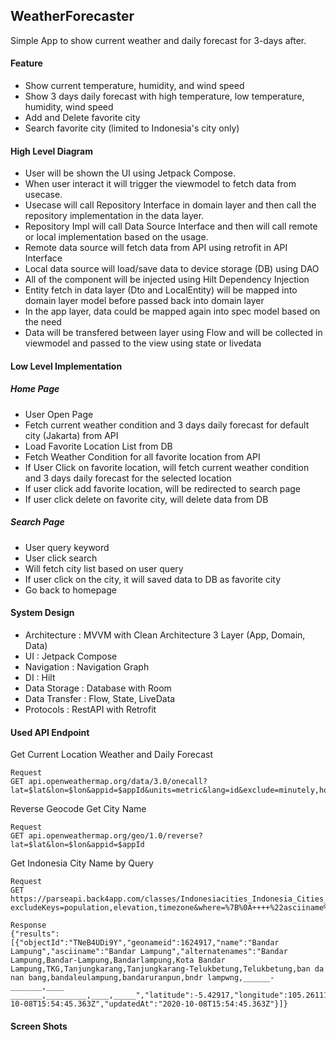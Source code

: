 ## WeatherForecaster
Simple App to show current weather and daily forecast for 3-days after.

#### Feature
- Show current temperature, humidity, and wind speed
- Show 3 days daily forecast with high temperature, low temperature, humidity, wind speed
- Add and Delete favorite city
- Search favorite city (limited to Indonesia's city only)

#### High Level Diagram


- User will be shown the UI using Jetpack Compose. 
- When user interact it will trigger the viewmodel to fetch data from usecase. 
- Usecase will call Repository Interface in domain layer and then call the repository implementation in the data layer.
- Repository Impl will call Data Source Interface and then will call remote or local implementation based on the usage.
- Remote data source will fetch data from API using retrofit in API Interface
- Local data source will load/save data to device storage (DB) using DAO
- All of the component will be injected using Hilt Dependency Injection
- Entity fetch in data layer (Dto and LocalEntity) will be mapped into domain layer model before passed back into domain layer
- In the app layer, data could be mapped again into spec model based on the need
- Data will be transfered between layer using Flow and will be collected in viewmodel and passed to the view using state or livedata

#### Low Level Implementation
##### Home Page
- User Open Page
- Fetch current weather condition and 3 days daily forecast for default city (Jakarta) from API
- Load Favorite Location List from DB
- Fetch Weather Condition for all favorite location from API
- If User Click on favorite location, will fetch current weather condition and 3 days daily forecast for the selected location
- If user click add favorite location, will be redirected to search page
- If user click delete on favorite city, will delete data from DB

##### Search Page
- User query keyword
- User click search
- Will fetch city list based on user query
- If user click on the city, it will saved data to DB as favorite city
- Go back to homepage


#### System Design
- Architecture 	: MVVM with Clean Architecture 3 Layer (App, Domain, Data)
- UI 						: Jetpack Compose
- Navigation		: Navigation Graph
- DI						: Hilt
- Data Storage	: Database with Room
- Data Transfer	: Flow, State, LiveData
- Protocols			: RestAPI with Retrofit


#### Used API Endpoint

Get Current Location Weather and Daily Forecast

    Request
    GET api.openweathermap.org/data/3.0/onecall?lat=$lat&lon=$lon&appid=$appId&units=metric&lang=id&exclude=minutely,hourly
    
Reverse Geocode Get City Name

    Request
    GET api.openweathermap.org/geo/1.0/reverse?lat=$lat&lon=$lon&appid=$appId
    
Get Indonesia City Name by Query

    Request
    GET https://parseapi.back4app.com/classes/Indonesiacities_Indonesia_Cities_Database?excludeKeys=population,elevation,timezone&where=%7B%0A++++%22asciiname%22%3A+%7B%0A++++++++%22%24regex%22%3A+%22Bandar+La%22%0A++++%7D%0A%7D
    
    Response
    {"results":[{"objectId":"TNeB4UDi9Y","geonameid":1624917,"name":"Bandar Lampung","asciiname":"Bandar Lampung","alternatenames":"Bandar Lampung,Bandar-Lampung,Bandarlampung,Kota Bandar Lampung,TKG,Tanjungkarang,Tanjungkarang-Telukbetung,Telukbetung,ban da nan bang,bandaleulampung,bandaruranpun,bndr lampwng,______-_______,____ _______,_________,____,_____","latitude":-5.42917,"longitude":105.26111,"feature_class":"P","feature_code":"PPLA","country_code":"ID","admin1_code":15,"dem":95,"modification_date":"4/10/16","createdAt":"2020-10-08T15:54:45.363Z","updatedAt":"2020-10-08T15:54:45.363Z"}]}

    
#### Screen Shots
    

